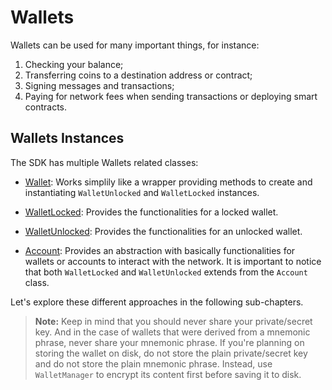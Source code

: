 # Wallets

Wallets can be used for many important things, for instance:

1. Checking your balance;
2. Transferring coins to a destination address or contract;
3. Signing messages and transactions;
4. Paying for network fees when sending transactions or deploying smart contracts.

## Wallets Instances

The SDK has multiple Wallets related classes:

- [Wallet](../../api/Account/Wallet): Works simplily like a wrapper providing methods to create and instantiating `WalletUnlocked` and `WalletLocked` instances.

- [WalletLocked](../../api/Account/WalletLocked): Provides the functionalities for a locked wallet.

- [WalletUnlocked](../../api/Account/WalletUnlocked): Provides the functionalities for an unlocked wallet.

- [Account](../../api/Account/Account): Provides an abstraction with basically functionalities for wallets or accounts to interact with the network. It is important to notice that both `WalletLocked` and `WalletUnlocked` extends from the `Account` class.

Let's explore these different approaches in the following sub-chapters.

> **Note:** Keep in mind that you should never share your private/secret key. And in the case of wallets that were derived from a mnemonic phrase, never share your mnemonic phrase. If you're planning on storing the wallet on disk, do not store the plain private/secret key and do not store the plain mnemonic phrase. Instead, use `WalletManager` to encrypt its content first before saving it to disk.
